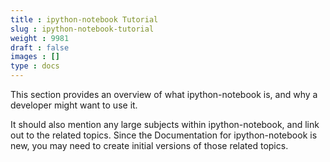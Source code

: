 ```yaml
---
title : ipython-notebook Tutorial
slug : ipython-notebook-tutorial
weight : 9981
draft : false
images : []
type : docs
---
```


This section provides an overview of what ipython-notebook is, and why a developer might want to use it.

It should also mention any large subjects within ipython-notebook, and link out to the related topics.  Since the Documentation for ipython-notebook is new, you may need to create initial versions of those related topics.

